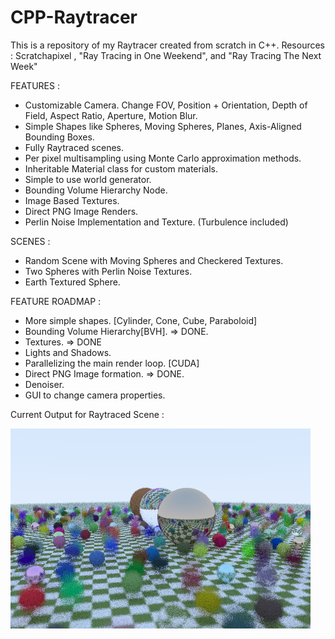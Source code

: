# CPP-Raytracer
This is a repository of my Raytracer created from scratch in C++. Resources : Scratchapixel , "Ray Tracing in One Weekend", and "Ray Tracing The Next Week"

FEATURES :
- Customizable Camera. Change FOV, Position + Orientation, Depth of Field, Aspect Ratio, Aperture, Motion Blur.
- Simple Shapes like Spheres, Moving Spheres, Planes, Axis-Aligned Bounding Boxes.
- Fully Raytraced scenes.
- Per pixel multisampling using Monte Carlo approximation methods.
- Inheritable Material class for custom materials.
- Simple to use world generator.
- Bounding Volume Hierarchy Node.
- Image Based Textures.
- Direct PNG Image Renders.
- Perlin Noise Implementation and Texture. (Turbulence included)

SCENES :
- Random Scene with Moving Spheres and Checkered Textures.
- Two Spheres with Perlin Noise Textures.
- Earth Textured Sphere.

FEATURE ROADMAP :
- More simple shapes. [Cylinder, Cone, Cube, Paraboloid]
- Bounding Volume Hierarchy[BVH]. => DONE.
- Textures. => DONE
- Lights and Shadows.
- Parallelizing the main render loop. [CUDA]
- Direct PNG Image formation. => DONE.
- Denoiser.
- GUI to change camera properties.

Current Output for Raytraced Scene :

![render.png](render.png)
